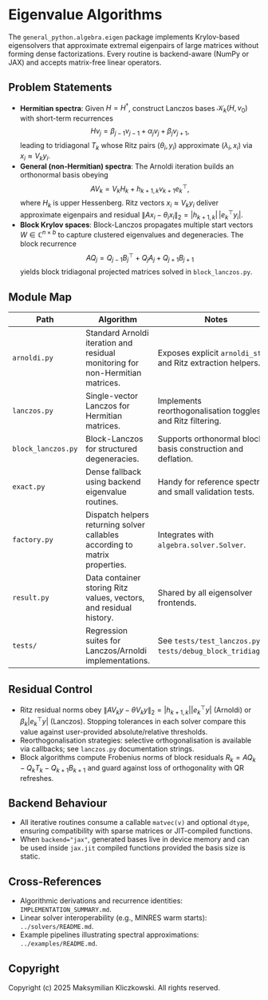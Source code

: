 # Eigenvalue Algorithms

The `general_python.algebra.eigen` package implements Krylov-based eigensolvers that approximate extremal eigenpairs of large matrices without forming dense factorizations.  Every routine is backend-aware (NumPy or JAX) and accepts matrix-free linear operators.

## Problem Statements

- **Hermitian spectra**: Given $H = H^\dagger$, construct Lanczos bases $\mathcal{K}_k(H, v_0)$ with short-term recurrences
  $$
  H v_j = \beta_{j-1} v_{j-1} + \alpha_j v_j + \beta_j v_{j+1},
  $$
  leading to tridiagonal $T_k$ whose Ritz pairs $(\theta_i, y_i)$ approximate $(\lambda_i, x_i)$ via $x_i \approx V_k y_i$.
- **General (non-Hermitian) spectra**: The Arnoldi iteration builds an orthonormal basis obeying
  $$
  A V_k = V_k H_k + h_{k+1,k} v_{k+1} e_k^\top,
  $$
  where $H_k$ is upper Hessenberg.  Ritz vectors $x_i \approx V_k y_i$ deliver approximate eigenpairs and residual $\|A x_i - \theta_i x_i\|_2 = |h_{k+1,k}|\, |e_k^\top y_i|$.
- **Block Krylov spaces**: Block-Lanczos propagates multiple start vectors $W \in \mathbb{C}^{n \times b}$ to capture clustered eigenvalues and degeneracies.  The block recurrence
  $$
  A Q_j = Q_{j-1} B_j^\top + Q_j A_j + Q_{j+1} B_{j+1}
  $$
  yields block tridiagonal projected matrices solved in `block_lanczos.py`.

## Module Map

| Path | Algorithm | Notes |
|------|-----------|-------|
| `arnoldi.py`        | Standard Arnoldi iteration and residual monitoring for non-Hermitian matrices. | Exposes explicit `arnoldi_step` and Ritz extraction helpers. |
| `lanczos.py`        | Single-vector Lanczos for Hermitian matrices. | Implements reorthogonalisation toggles and Ritz filtering. |
| `block_lanczos.py`  | Block-Lanczos for structured degeneracies. | Supports orthonormal block basis construction and deflation. |
| `exact.py`          | Dense fallback using backend eigenvalue routines. | Handy for reference spectra and small validation tests. |
| `factory.py`        | Dispatch helpers returning solver callables according to matrix properties. | Integrates with `algebra.solver.Solver`. |
| `result.py`         | Data container storing Ritz values, vectors, and residual history. | Shared by all eigensolver frontends. |
| `tests/`            | Regression suites for Lanczos/Arnoldi implementations. | See `tests/test_lanczos.py`, `tests/debug_block_tridiag.py`. |

## Residual Control

- Ritz residual norms obey $\|A V_k y - \theta V_k y\|_2 = |h_{k+1,k}| |e_k^\top y|$ (Arnoldi) or $\beta_k |e_k^\top y|$ (Lanczos).  Stopping tolerances in each solver compare this value against user-provided absolute/relative thresholds.
- Reorthogonalisation strategies: selective orthogonalisation is available via callbacks; see `lanczos.py` documentation strings.
- Block algorithms compute Frobenius norms of block residuals $R_k = A Q_k - Q_k T_k - Q_{k+1} B_{k+1}$ and guard against loss of orthogonality with QR refreshes.

## Backend Behaviour

- All iterative routines consume a callable `matvec(v)` and optional `dtype`, ensuring compatibility with sparse matrices or JIT-compiled functions.
- When `backend="jax"`, generated bases live in device memory and can be used inside `jax.jit` compiled functions provided the basis size is static.

## Cross-References

- Algorithmic derivations and recurrence identities: `IMPLEMENTATION_SUMMARY.md`.
- Linear solver interoperability (e.g., MINRES warm starts): `../solvers/README.md`.
- Example pipelines illustrating spectral approximations: `../examples/README.md`.

## Copyright

Copyright (c) 2025 Maksymilian Kliczkowski. All rights reserved.
